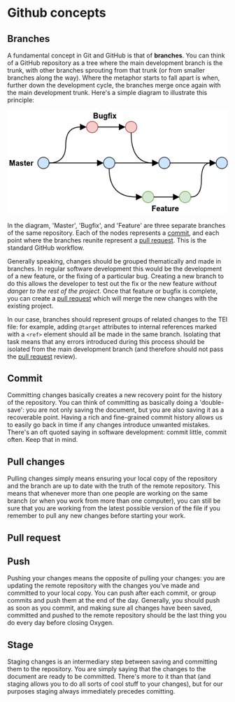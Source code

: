 # Github concepts

## Branches
A fundamental concept in Git and GitHub is that of **branches**. You can think of a GitHub repository as a tree where the main development branch is the trunk, with other branches sprouting from that trunk (or from smaller branches along the way). Where the metaphor starts to fall apart is when, further down the development cycle, the branches merge once again with the main development trunk. Here's a simple diagram to illustrate this principle:

![Github flow diagram](./img/01_github-flow.png)

In the diagram, 'Master', 'Bugfix', and 'Feature' are three separate branches of the same repository. Each of the nodes represents a [commit](./10_github_concepts.md#commit), and each point where the branches reunite represent a [pull request](./10_github_concepts.md#pull-request). This is the standard GitHub workflow.

Generally speaking, changes should be grouped thematically and made in branches. In regular software development this would be the development of a new feature, or the fixing of a particular bug. Creating a new branch to do this allows the developer to test out the fix or the new feature *without danger to the rest of the project*. Once that feature or bugfix is complete, you can create a [pull request](./10_github_concepts.md#pull-request) which will merge the new changes with the existing project.

In our case, branches should represent groups of related changes to the TEI file: for example, adding `@target` attributes to internal references marked with a `<ref>` element should all be made in the same branch. Isolating that task means that any errors introduced during this process should be isolated from the main development branch (and therefore should not pass the [pull request](./10_github_concepts.md#pull-request) review).

## Commit
Committing changes basically creates a new recovery point for the history of the repository. You can think of committing as basically doing a 'double-save': you are not only saving the document, but you are also saving it as a recoverable point. Having a rich and fine-grained commit history allows us to easily go back in time if any changes introduce unwanted mistakes. There's an oft quoted saying in software development: commit little, commit often. Keep that in mind.

## Pull changes
Pulling changes simply means ensuring your local copy of the repository and the branch are up to date with the truth of the remote repository. This means that whenever more than one people are working on the same branch (or when you work from more than one computer), you can still be sure that you are working from the latest possible version of the file if you remember to pull any new changes before starting your work.

## Pull request

## Push
Pushing your changes means the opposite of pulling your changes: you are updating the remote repository with the changes you've made and committed to your local copy. You can push after each commit, or group commits and push them at the end of the day. Generally, you should push as soon as you commit, and making sure all changes have been saved, committed and pushed to the remote repository should be the last thing you do every day before closing Oxygen.

## Stage
Staging changes is an intermediary step between saving and committing them to the repository. You are simply saying that the changes to the document are ready to be committed. There's more to it than that (and staging allows you to do all sorts of cool stuff to your changes), but for our purposes staging always immediately precedes comitting.